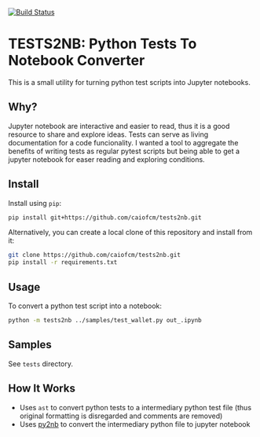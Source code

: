 [![Build Status](https://travis-ci.org/caiofcm/tests2nb.svg?branch=master)](https://travis-ci.org/caiofcm/tests2nb)

# TESTS2NB: Python Tests To Notebook Converter

This is a small utility for turning python test scripts into Jupyter notebooks.

## Why?

Jupyter notebook are interactive and easier to read, thus it is a good resource
to share and explore ideas. Tests can serve as living documentation for a code funcionality.
I wanted a tool to aggregate the benefits of writing tests as regular pytest scripts but 
being able to get a jupyter notebook for easer reading and exploring conditions.  

## Install

Install using `pip`:

```bash
pip install git+https://github.com/caiofcm/tests2nb.git
```

Alternatively, you can create a local clone of this repository and install
from it:

```bash
git clone https://github.com/caiofcm/tests2nb.git
pip install -r requirements.txt
```

## Usage


To convert a python test script into a notebook:

```bash
python -m tests2nb ../samples/test_wallet.py out_.ipynb
```

## Samples

See `tests` directory.

## How It Works

- Uses `ast` to convert python tests to a intermediary python test file (thus original formatting is disregarded and comments are removed)
- Uses [py2nb](https://github.com/sklam/py2nb/tree/master/py2nb) to convert the intermediary python file to jupyter notebook

